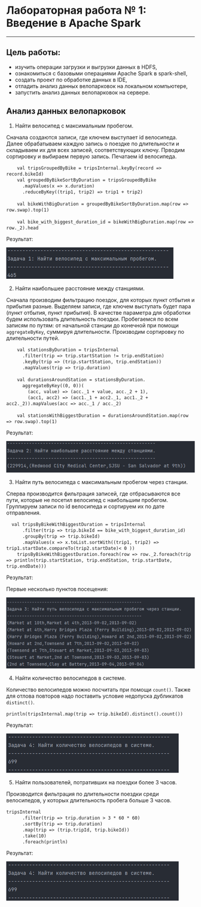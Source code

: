 # Лабораторная работа № 1: Введение в Apache Spark
***

## Цель работы:
* изучить операции загрузки и выгрузки данных в HDFS,
* ознакомиться с базовыми операциями Apache Spark в spark-shell,
* создать проект по обработке данных в IDE,
* отладить анализ данных велопарковок на локальном компьютере,
* запустить анализ данных велопарковок на сервере.


## Анализ данных велопарковок

1. Найти велосипед с максимальным пробегом.

Сначала создаются записи, где ключем выступает id велосипеда. 
Далее обрабатываем каждую запись о поездке по длительности и складываем их для всех записей, соответствующих ключу.
Прводим сортировку и выбираем первую запись. Печатаем id велосипеда.

```
    val tripsGroupedByBike = tripsInternal.keyBy(record => record.bikeId)
    val groupedByBikeSortByDuration = tripsGroupedByBike
      .mapValues(x => x.duration)
      .reduceByKey((trip1, trip2) => trip1 + trip2)

    val bikeWithBigDuration = groupedByBikeSortByDuration.map(row => row.swap).top(1)

    val bike_with_biggest_duration_id = bikeWithBigDuration.map(row => row._2).head
```
Результат:

![Велосипед с максимальным пробегом](https://github.com/DimaScientist/Big-Data/blob/main/LabWork1/images/task1.png)

2. Найти наибольшее расстояние между станциями.

Сначала производим фильтрацию поездок, для которых пункт отбытия и прибытия разные. 
Выделяем записи, где ключем выступать будет пара (пункт отбытия, пункт прибытия).
В качестве параметра для обработки будем использовать длительность поездки.
Пробегаемся по всем записям по путям: от начальной станции до конечной при помощи ```aggregateByKey```, суммируя длительности.
Производим сортировку по длительности путей.

```
    val stationsByDuration = tripsInternal
      .filter(trip => trip.startStation != trip.endStation)
      .keyBy(trip => (trip.startStation, trip.endStation))
      .mapValues(trip => trip.duration)

    val durationsAroundStation = stationsByDuration.
      aggregateByKey((0, 0))(
        (acc, value) => (acc._1 + value, acc._2 + 1),
        (acc1, acc2) => (acc1._1 + acc2._1, acc1._2 + acc2._2)).mapValues(acc => acc._1 / acc._2)

    val stationsWithBiggestDuration = durationsAroundStation.map(row => row.swap).top(1)
```

Результат:

![Наибольшее расстояние между станциями](https://github.com/DimaScientist/Big-Data/blob/main/LabWork1/images/task2.png)

3. Найти путь велосипеда с максимальным пробегом через станции.

Сперва производится фильтрация записей, где отбрасываются все пути, которые не посетил велосипед с наибольшим пробегом.
Группируем записи по id велосипеда и сортируем их по дате отправления.

```
  val tripsByBikeWithBiggestDuration = tripsInternal
      .filter(trip => trip.bikeId == bike_with_biggest_duration_id)
      .groupBy(trip => trip.bikeId)
      .mapValues(x => x.toList.sortWith((trip1, trip2) => trip1.startDate.compareTo(trip2.startDate)< 0 ))
    tripsByBikeWithBiggestDuration.foreach(row => row._2.foreach(trip => println(trip.startStation, trip.endStation, trip.startDate, trip.endDate)))
```
Результат:

Первые несколько пунктов посещения:

![Путь велосипеда с максимальным пробегом через станции](https://github.com/DimaScientist/Big-Data/blob/main/LabWork1/images/task3.png)

4. Найти количество велосипедов в системе.

Количество велосипедов можно посчитать при помощи ```count()```. Также для отлова повторов надо поставить условие недопуска дубликатов ```distinct()```.

```
println(tripsInternal.map(trip => trip.bikeId).distinct().count())
```

Результат:

![Количество велосипедов в системе](https://github.com/DimaScientist/Big-Data/blob/main/LabWork1/images/task4.png)

5. Найти пользователей, потративших на поездки более 3 часов.

Производится фильтрация по длительности поездки среди велосипедов, у которых длительность пробега больше 3 часов.

```
tripsInternal
      .filter(trip => trip.duration > 3 * 60 * 60)
      .sortBy(trip => trip.duration)
      .map(trip => (trip.tripId, trip.bikeId))
      .take(10)
      .foreach(println)
```

Результат:

![Пользователи, потратившие на поездки более 3 часов](https://github.com/DimaScientist/Big-Data/blob/main/LabWork1/images/task4.png)
